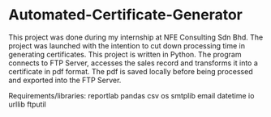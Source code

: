 # Automated-Certificate-Generator
This project was done during my internship at NFE Consulting Sdn Bhd. The project was launched with the intention to cut down processing time in generating certificates. This project is written in Python. The program connects to FTP Server, accesses the sales record and transforms it into a certificate in pdf format. The pdf is saved locally before being processed and exported into the FTP Server.

Requirements/libraries:
reportlab
pandas
csv
os
smtplib
email
datetime
io
urllib
ftputil
